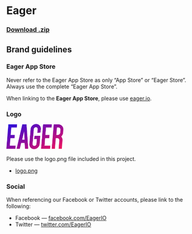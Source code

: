# Eager

### [Download .zip](https://github.com/EagerIO/Brand/archive/master.zip)

## Brand guidelines

### Eager App Store

Never refer to the Eager App Store as only “App Store” or “Eager Store”. Always use the complete “Eager App Store”.

When linking to the __Eager App Store__, please use [eager.io](https://eager.io).

### Logo

<img src="logo.png" width=150>

Please use the logo.png file included in this project.

- [logo.png](logo.png)

### Social

When referencing our Facebook or Twitter accounts, please link to the following:

- Facebook — [facebook.com/EagerIO](http://facebook.com/EagerIO)
- Twitter — [twitter.com/EagerIO](http://twitter.com/EagerIO)
